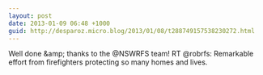 ```yaml
---
layout: post
date: 2013-01-09 06:48 +1000
guid: http://desparoz.micro.blog/2013/01/08/t288749157538230272.html
---
```

Well done &amp;amp; thanks to the @NSWRFS team! RT @robrfs: Remarkable effort from firefighters protecting so many homes and lives.
